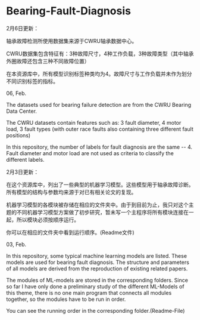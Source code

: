 # Bearing-Fault-Diagnosis
2月6日更新：

轴承故障检测所使用数据集来源于CWRU轴承数据中心。

CWRU数据集包含特征有：3种故障尺寸，4种工作负载，3种故障类型（其中轴承外圈故障还包含三种不同故障位置）

在本资源库中，所有模型识别标签种类均为4。故障尺寸与工作负载并未作为划分不同识别标签的指标。

06, Feb.

The datasets used for bearing failure detection are from the CWRU Bearing Data Center.

The CWRU datasets contain features such as: 3 fault diameter, 4 motor load, 3 fault types (with outer race faults also containing three different fault positions)

In this repository, the number of labels for fault diagnosis are the same -- 4. Fault diameter and motor load are not used as criteria to classify the different labels.

2月3日更新：

在这个资源库中，列出了一些典型的机器学习模型。这些模型用于轴承故障诊断。所有模型的结构与参数均来源于对已有相关论文的复现。

机器学习模型的各模块被存储在相应的文件夹中。由于到目前为止，我只对这个主题的不同机器学习模型方案做了初步研究，暂未写一个主程序将所有模块连接在一起，所以模块必须按顺序运行。

你可以在相应的文件夹中看到运行顺序。(Readme文件)

03, Feb.

In this repository, some typical machine learning models are listed. These models are used for bearing fault diagnosis. The structure and parameters of all models are derived from the reproduction of existing related papers.

The modules of ML-models are stored in the corresponding folders. Since so far I have only done a preliminary study of the different ML-Models of this theme, there is no one main program that connects all modules together, so the modules have to be run in order.

You can see the running order in the corresponding folder.(Readme-File)
